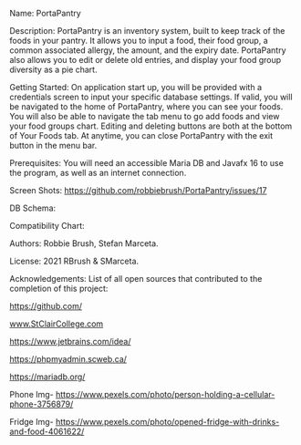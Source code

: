 Name: PortaPantry

Description: PortaPantry is an inventory system, built to keep track of the
foods in your pantry. It allows you to input a food,
their food group, a common associated allergy, the amount, and the expiry date.
PortaPantry also allows you to edit or delete old entries,
and display your food group diversity as a pie chart.

Getting Started: On application start up, you will be provided with a credentials
screen to input your specific database settings. If valid, you will
be navigated to the home of PortaPantry, where you can see your foods.
You will also be able to navigate the tab menu to go add foods and view your food groups chart. Editing and deleting buttons are both at the bottom of Your Foods tab. At anytime, you can close PortaPantry with the exit button in the
menu bar.

Prerequisites: You will need an accessible Maria DB and Javafx 16 to use the program, as well as an internet connection.

Screen Shots: https://github.com/robbiebrush/PortaPantry/issues/17

DB Schema:

Compatibility Chart:

Authors: Robbie Brush, Stefan Marceta.

License: 2021 RBrush & SMarceta.

Acknowledgements: List of all open sources that contributed to the completion of this project:

https://github.com/

www.StClairCollege.com

https://www.jetbrains.com/idea/

https://phpmyadmin.scweb.ca/

https://mariadb.org/

Phone Img- https://www.pexels.com/photo/person-holding-a-cellular-phone-3756879/

Fridge Img- https://www.pexels.com/photo/opened-fridge-with-drinks-and-food-4061622/

                    
                
